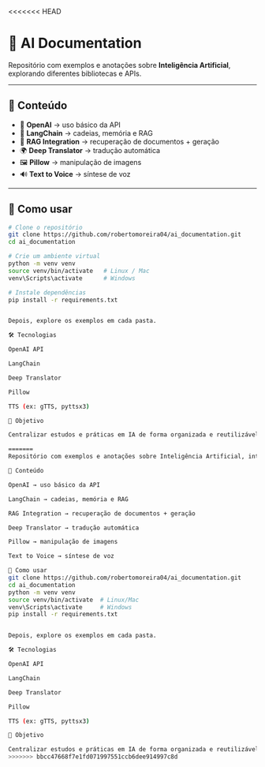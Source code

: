 <<<<<<< HEAD
# 🧠 AI Documentation

Repositório com exemplos e anotações sobre **Inteligência Artificial**, explorando diferentes bibliotecas e APIs.

---

## 📂 Conteúdo

- 📌 **OpenAI** → uso básico da API  
- 🔗 **LangChain** → cadeias, memória e RAG  
- 📖 **RAG Integration** → recuperação de documentos + geração  
- 🌍 **Deep Translator** → tradução automática  
- 🖼️ **Pillow** → manipulação de imagens  
- 🔊 **Text to Voice** → síntese de voz  

---

## 🚀 Como usar

```bash
# Clone o repositório
git clone https://github.com/robertomoreira04/ai_documentation.git
cd ai_documentation

# Crie um ambiente virtual
python -m venv venv
source venv/bin/activate   # Linux / Mac
venv\Scripts\activate      # Windows

# Instale dependências
pip install -r requirements.txt


Depois, explore os exemplos em cada pasta.

🛠️ Tecnologias

OpenAI API

LangChain

Deep Translator

Pillow

TTS (ex: gTTS, pyttsx3)

📌 Objetivo

Centralizar estudos e práticas em IA de forma organizada e reutilizável.

=======
Repositório com exemplos e anotações sobre Inteligência Artificial, integrando diferentes bibliotecas e APIs.

📂 Conteúdo

OpenAI → uso básico da API

LangChain → cadeias, memória e RAG

RAG Integration → recuperação de documentos + geração

Deep Translator → tradução automática

Pillow → manipulação de imagens

Text to Voice → síntese de voz

🚀 Como usar
git clone https://github.com/robertomoreira04/ai_documentation.git
cd ai_documentation
python -m venv venv
source venv/bin/activate  # Linux/Mac
venv\Scripts\activate     # Windows
pip install -r requirements.txt


Depois, explore os exemplos em cada pasta.

🛠️ Tecnologias

OpenAI API

LangChain

Deep Translator

Pillow

TTS (ex: gTTS, pyttsx3)

📌 Objetivo

Centralizar estudos e práticas em IA de forma organizada e reutilizável.
>>>>>>> bbcc47668f7e1fd071997551ccb6dee914997c8d
